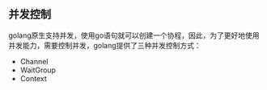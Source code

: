## 并发控制

golang原生支持并发，使用go语句就可以创建一个协程，因此，为了更好地使用并发能力，需要控制并发，golang提供了三种并发控制方式：

* Channel
* WaitGroup
* Context

